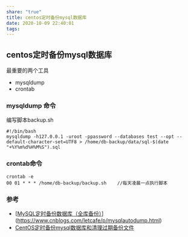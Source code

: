 ```yaml
---
share: "true"
title: centos定时备份mysql数据库
date: 2020-10-09 22:40:01
tags: 
---
```


## centos定时备份mysql数据库

最重要的两个工具

* mysqldump
*  crontab

<!--more-->

### mysqldump 命令

编写脚本backup.sh

```
#!/bin/bash
mysqldump -h127.0.0.1 -uroot -ppassword --databases test --opt --default-character-set=UTF8 > /home/db-backup/data/sql-$(date "+%Y%m%d%H%M%S").sql
```

### crontab命令

```
crontab -e 
00 01 * * * /home/db-backup/backup.sh    //每天凌晨一点执行脚本
```

### 参考

* [[MySQL定时备份数据库（全库备份）](https://www.cnblogs.com/letcafe/p/mysqlautodump.html)](https://www.cnblogs.com/letcafe/p/mysqlautodump.html)
* [CentOS定时备份mysql数据库和清理过期备份文件](https://blog.csdn.net/Chay_Chan/article/details/85774999)
